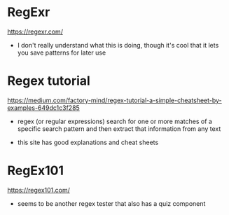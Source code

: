 # RegExr
https://regexr.com/

* I don't really understand what this is doing, though it's cool that it lets you save patterns for later use

# Regex tutorial
https://medium.com/factory-mind/regex-tutorial-a-simple-cheatsheet-by-examples-649dc1c3f285

* regex (or regular expressions) search for one or more matches of a specific search pattern and then extract that information from any text

* this site has good explanations and cheat sheets

# RegEx101
https://regex101.com/

* seems to be another regex tester that also has a quiz component